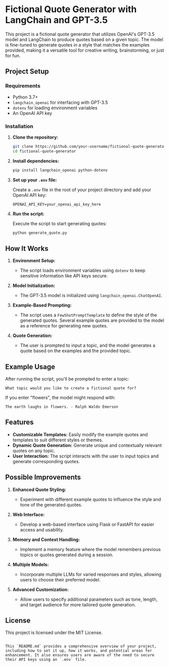 
# Fictional Quote Generator with LangChain and GPT-3.5

This project is a fictional quote generator that utilizes OpenAI's GPT-3.5 model and LangChain to produce quotes based on a given topic. The model is fine-tuned to generate quotes in a style that matches the examples provided, making it a versatile tool for creative writing, brainstorming, or just for fun.

## Project Setup

### Requirements

- Python 3.7+
- `langchain_openai` for interfacing with GPT-3.5
- `dotenv` for loading environment variables
- An OpenAI API key

### Installation

1. **Clone the repository:**

   ```bash
   git clone https://github.com/your-username/fictional-quote-generator.git
   cd fictional-quote-generator
   ```

2. **Install dependencies:**

   ```bash
   pip install langchain_openai python-dotenv
   ```

3. **Set up your `.env` file:**

   Create a `.env` file in the root of your project directory and add your OpenAI API key:

   ```plaintext
   OPENAI_API_KEY=your_openai_api_key_here
   ```

4. **Run the script:**

   Execute the script to start generating quotes:

   ```bash
   python generate_quote.py
   ```

## How It Works

1. **Environment Setup:**
   - The script loads environment variables using `dotenv` to keep sensitive information like API keys secure.

2. **Model Initialization:**
   - The GPT-3.5 model is initialized using `langchain_openai.ChatOpenAI`.

3. **Example-Based Prompting:**
   - The script uses a `FewShotPromptTemplate` to define the style of the generated quotes. Several example quotes are provided to the model as a reference for generating new quotes.

4. **Quote Generation:**
   - The user is prompted to input a topic, and the model generates a quote based on the examples and the provided topic.

## Example Usage

After running the script, you'll be prompted to enter a topic:

```plaintext
What topic would you like to create a fictional quote for?
```

If you enter "flowers", the model might respond with:

```plaintext
The earth laughs in flowers. - Ralph Waldo Emerson
```

## Features

- **Customizable Templates:** Easily modify the example quotes and templates to suit different styles or themes.
- **Dynamic Quote Generation:** Generate unique and contextually relevant quotes on any topic.
- **User Interaction:** The script interacts with the user to input topics and generate corresponding quotes.

## Possible Improvements

1. **Enhanced Quote Styling:**
   - Experiment with different example quotes to influence the style and tone of the generated quotes.

2. **Web Interface:**
   - Develop a web-based interface using Flask or FastAPI for easier access and usability.

3. **Memory and Context Handling:**
   - Implement a memory feature where the model remembers previous topics or quotes generated during a session.

4. **Multiple Models:**
   - Incorporate multiple LLMs for varied responses and styles, allowing users to choose their preferred model.

5. **Advanced Customization:**
   - Allow users to specify additional parameters such as tone, length, and target audience for more tailored quote generation.

## License

This project is licensed under the MIT License.


```

This `README.md` provides a comprehensive overview of your project, including how to set it up, how it works, and potential areas for enhancement. It also ensures users are aware of the need to secure their API keys using an `.env` file.
